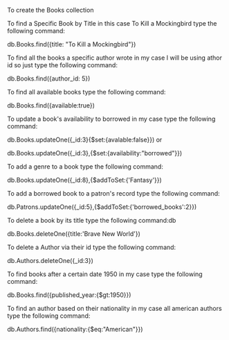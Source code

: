 To create the Books collection

To find a Specific Book by Title in this case To Kill a Mockingbird type the following command:

db.Books.find({title: "To Kill a Mockingbird"})

To find all the books a specific author wrote in my case I will be using athor id so just type the following command:

db.Books.find({author_id: 5})

To find all available books type the following command:

db.Books.find({available:true})

To update a book's availability to borrowed in my case type the following command:

db.Books.updateOne({_id:3}{$set:{avalable:false}}) or 

db.Books.updateOne({_id:3},{$set:{availability:"borrowed"}})
<!-- Note this will add a new field if it doesn't exist -->

To add a genre to a book type the following command:

db.Books.updateOne({_id:8},{$addToSet:{'Fantasy'}})

To add a borrowed book to a patron's record type the following command:

db.Patrons.updateOne({_id:5},{$addToSet:{'borrowed_books':2}})

To delete a book by its title type the following command:db 

db.Books.deleteOne({title:'Brave New World'})

To delete a Author via their id type the following command:

db.Authors.deleteOne({_id:3})

To find books after a certain date 1950 in my case type the following command:

db.Books.find({published_year:{$gt:1950}})

To find an author based on their nationality in my case all american authors type the following command:

db.Authors.find({nationality:{$eq:"American"}})